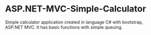 # ASP.NET-MVC-Simple-Calculator
Simple calculator application created in language C# with bootstrap, ASP.NET MVC. 
It has basic functions with simple queuing.
